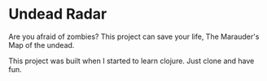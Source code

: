 # Undead Radar

Are you afraid of zombies?
This project can save your life, The Marauder's Map of the undead.

This project was built when I started to learn clojure. Just clone and have fun.
